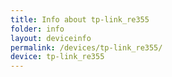```yaml
---
title: Info about tp-link_re355
folder: info
layout: deviceinfo
permalink: /devices/tp-link_re355/
device: tp-link_re355
---
```

